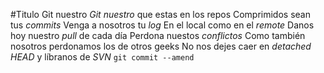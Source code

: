 #Titulo Git nuestro
*Git nuestro* que estas en los repos
Comprimidos sean tus *commits*
Venga a nosotros tu *log*
En el local como en el *remote*
Danos hoy nuestro *pull* de cada día
Perdona nuestos *conflictos*
Como también nosotros perdonamos los de otros geeks
No nos dejes caer en *detached HEAD*
y líbranos de *SVN*
`git commit --amend`
